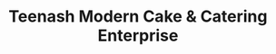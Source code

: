 ---
title: "Teenash Modern Cake & Catering Enterprise"
url: /accra/teenash-modern-cake-and-catering-enterprise/
shop: bakery
---